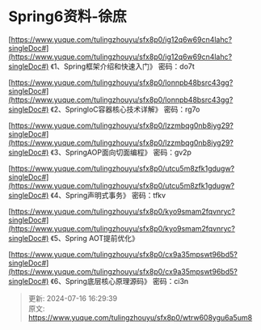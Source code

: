 # Spring6资料-徐庶

[https://www.yuque.com/tulingzhouyu/sfx8p0/ig12q6w69cn4lahc?singleDoc#](https://www.yuque.com/tulingzhouyu/sfx8p0/ig12q6w69cn4lahc?singleDoc#) 《1、Spring框架介绍和快速入门》 密码：do7t

[https://www.yuque.com/tulingzhouyu/sfx8p0/lonnpb48bsrc43gg?singleDoc#](https://www.yuque.com/tulingzhouyu/sfx8p0/lonnpb48bsrc43gg?singleDoc#) 《2、SpringloC容器核心技术详解》 密码：rg7o

[https://www.yuque.com/tulingzhouyu/sfx8p0/lzzmbqg0nb8iyg29?singleDoc#](https://www.yuque.com/tulingzhouyu/sfx8p0/lzzmbqg0nb8iyg29?singleDoc#) 《3、SpringAOP面向切面编程》 密码：gv2p

[https://www.yuque.com/tulingzhouyu/sfx8p0/utcu5m8zfk1gdugw?singleDoc#](https://www.yuque.com/tulingzhouyu/sfx8p0/utcu5m8zfk1gdugw?singleDoc#) 《4、Spring声明式事务》 密码：tfkv

[https://www.yuque.com/tulingzhouyu/sfx8p0/kyo9smam2fqvnryc?singleDoc#](https://www.yuque.com/tulingzhouyu/sfx8p0/kyo9smam2fqvnryc?singleDoc#) 《5、Spring AOT提前优化》

[https://www.yuque.com/tulingzhouyu/sfx8p0/cx9a35mpswt96bd5?singleDoc#](https://www.yuque.com/tulingzhouyu/sfx8p0/cx9a35mpswt96bd5?singleDoc#) 《6、Spring底层核心原理源码》 密码：ci3n



> 更新: 2024-07-16 16:29:39  
> 原文: <https://www.yuque.com/tulingzhouyu/sfx8p0/wtrw608ygu6a5um8>